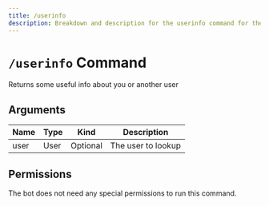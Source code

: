```yaml
---
title: /userinfo
description: Breakdown and description for the userinfo command for the Chewbotcca Discord bot
---
```


# `/userinfo` Command

Returns some useful info about you or another user

## Arguments

| Name | Type | Kind     | Description        |
|------|------|----------|--------------------|
| user | User | Optional | The user to lookup |

## Permissions

The bot does not need any special permissions to run this command.

